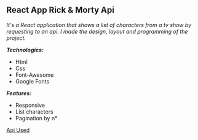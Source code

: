 ## React App Rick & Morty Api

*It's a React application that shows a list of characters from a tv show by requesting to an api. 
I made the design, layout and programming of the project.*
   
***Technologies:***
- Html
- Css
- Font-Awesome
- Google Fonts

***Features:***
- Responsive
- List characters
- Pagination by n°
      
[Api Used](https://rickandmortyapi.com/)

